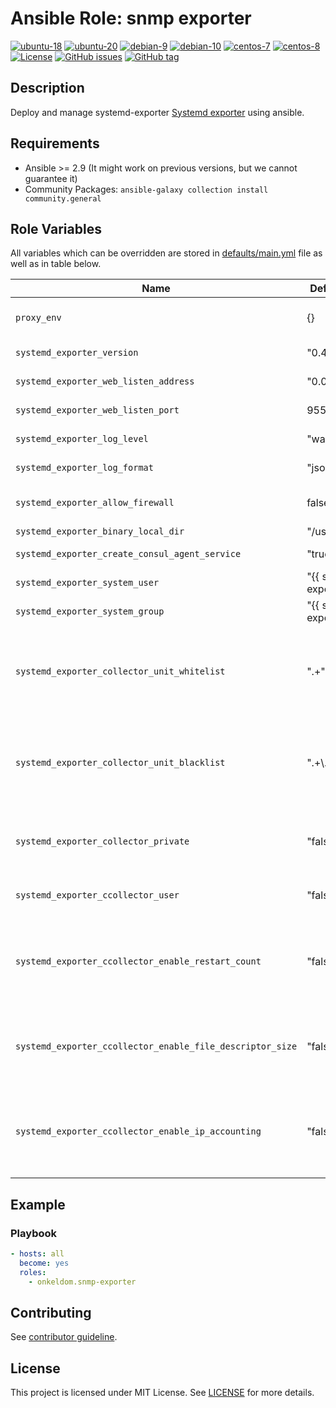 # Ansible Role: snmp exporter

[![ubuntu-18](https://img.shields.io/badge/ubuntu-18.x-orange?style=flat&logo=ubuntu)](https://ubuntu.com/)
[![ubuntu-20](https://img.shields.io/badge/ubuntu-20.x-orange?style=flat&logo=ubuntu)](https://ubuntu.com/)
[![debian-9](https://img.shields.io/badge/debian-9.x-orange?style=flat&logo=debian)](https://www.debian.org/)
[![debian-10](https://img.shields.io/badge/debian-10.x-orange?style=flat&logo=debian)](https://www.debian.org/)
[![centos-7](https://img.shields.io/badge/centos-7.x-orange?style=flat&logo=centos)](https://www.centos.org/)
[![centos-8](https://img.shields.io/badge/centos-8.x-orange?style=flat&logo=centos)](https://www.centos.org/)
[![License](https://img.shields.io/badge/license-MIT%20License-brightgreen.svg?style=flat)](https://opensource.org/licenses/MIT)
[![GitHub issues](https://img.shields.io/github/issues/OnkelDom/ansible-role-systemd-exporter?style=flat)](https://github.com/OnkelDom/ansible-role-systemd-exporter/issues)
[![GitHub tag](https://img.shields.io/github/tag/OnkelDom/ansible-role-systemd-exporter.svg?style=flat)](https://github.com/OnkelDom/ansible-role-systemd-exporter/tags)

## Description

Deploy and manage systemd-exporter [Systemd exporter](https://github.com/povilasv/systemd_exporter) using ansible.

## Requirements

- Ansible >= 2.9 (It might work on previous versions, but we cannot guarantee it)
- Community Packages: `ansible-galaxy collection install community.general`

## Role Variables

All variables which can be overridden are stored in [defaults/main.yml](defaults/main.yml) file as well as in table below.

| Name           | Default Value | Description                        |
| -------------- | ------------- | -----------------------------------|
| `proxy_env` | {} | Proxy environment variables |
| `systemd_exporter_version` | "0.4.0" | Set exporter version |
| `systemd_exporter_web_listen_address` | "0.0.0.0" | Set exporter ip-adress |
| `systemd_exporter_web_listen_port` | 9558 | Set exporter listen-port |
| `systemd_exporter_log_level` | "warn" | Loglevel for the exporter |
| `systemd_exporter_log_format` | "json" | Logformat for the exporter |
| `systemd_exporter_allow_firewall` | false | Enabled/Disabled Firewalld and open the port |
| `systemd_exporter_binary_local_dir` | "/usr/local/bin" | Binary Path |
| `systemd_exporter_create_consul_agent_service` | "true" | Add consul agent config snipped |
| `systemd_exporter_system_user` | "{{ systemd-exporter_user | default('root') }}" | Set exporters system user |
| `systemd_exporter_system_group` | "{{ systemd-exporter_group | default('root') }}" | Set exporters system group |
| `systemd_exporter_collector_unit_whitelist` | ".+" | Regexp of systemd units to whitelist. Units must both match whitelist and not match blacklist to be included. |
| `systemd_exporter_collector_unit_blacklist` | ".+\\.(device)" | Regexp of systemd units to blacklist. Units must both match whitelist and not match blacklist to be included. |
| `systemd_exporter_collector_private` | "false" | Establish a private, direct connection to systemd without dbus. |
| `systemd_exporter_ccollector_user` | "false" | Connect to the user systemd instance. |
| `systemd_exporter_ccollector_enable_restart_count` | "false" | Enables service restart count metrics. This feature only works with systemd 235 and above. |
| `systemd_exporter_ccollector_enable_file_descriptor_size` | "false" | Enables file descriptor size metrics. Systemd Exporter needs access to /proc/X/fd files. |
| `systemd_exporter_ccollector_enable_ip_accounting` | "false" | Enables service ip accounting metrics. This feature only works with systemd 235 and above. |

## Example

### Playbook

```yaml
- hosts: all
  become: yes
  roles:
    - onkeldom.snmp-exporter
```

## Contributing

See [contributor guideline](CONTRIBUTING.md).

## License

This project is licensed under MIT License. See [LICENSE](/LICENSE) for more details.
